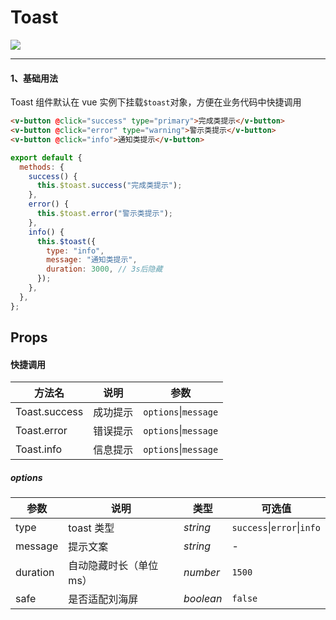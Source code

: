 # Toast

![](https://img.shields.io/badge/coverage-93.75%25-green)

---

#### 1、基础用法

Toast 组件默认在 vue 实例下挂载`$toast`对象，方便在业务代码中快捷调用

```html
<v-button @click="success" type="primary">完成类提示</v-button>
<v-button @click="error" type="warning">警示类提示</v-button>
<v-button @click="info">通知类提示</v-button>
```

```js
export default {
  methods: {
    success() {
      this.$toast.success("完成类提示");
    },
    error() {
      this.$toast.error("警示类提示");
    },
    info() {
      this.$toast({
        type: "info",
        message: "通知类提示",
        duration: 3000, // 3s后隐藏
      });
    },
  },
};
```

## Props

#### 快捷调用

| 方法名        | 说明     | 参数                     |
| ------------- | -------- | ------------------------ |
| Toast.success | 成功提示 | `options`&#124;`message` |
| Toast.error   | 错误提示 | `options`&#124;`message` |
| Toast.info    | 信息提示 | `options`&#124;`message` |

##### options

| 参数     | 说明                    | 类型      | 可选值                             |
| -------- | ----------------------- | --------- | ---------------------------------- |
| type     | toast 类型              | _string_  | `success`&#124;`error`&#124;`info` |
| message  | 提示文案                | _string_  | -                                  |
| duration | 自动隐藏时长（单位 ms） | _number_  | `1500`                             |
| safe     | 是否适配刘海屏          | _boolean_ | `false`                            |
